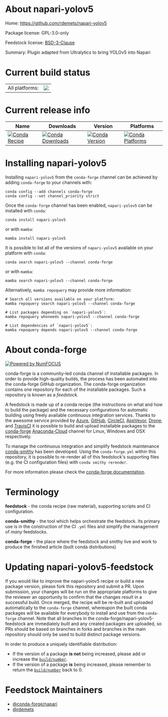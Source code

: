 About napari-yolov5
===================

Home: https://github.com/rdemets/napari-yolov5

Package license: GPL-3.0-only

Feedstock license: [BSD-3-Clause](https://github.com/conda-forge/napari-yolov5-feedstock/blob/main/LICENSE.txt)

Summary: Plugin adapted from Ultralytics to bring YOLOv5 into Napari

Current build status
====================


<table><tr><td>All platforms:</td>
    <td>
      <a href="https://dev.azure.com/conda-forge/feedstock-builds/_build/latest?definitionId=16172&branchName=main">
        <img src="https://dev.azure.com/conda-forge/feedstock-builds/_apis/build/status/napari-yolov5-feedstock?branchName=main">
      </a>
    </td>
  </tr>
</table>

Current release info
====================

| Name | Downloads | Version | Platforms |
| --- | --- | --- | --- |
| [![Conda Recipe](https://img.shields.io/badge/recipe-napari--yolov5-green.svg)](https://anaconda.org/conda-forge/napari-yolov5) | [![Conda Downloads](https://img.shields.io/conda/dn/conda-forge/napari-yolov5.svg)](https://anaconda.org/conda-forge/napari-yolov5) | [![Conda Version](https://img.shields.io/conda/vn/conda-forge/napari-yolov5.svg)](https://anaconda.org/conda-forge/napari-yolov5) | [![Conda Platforms](https://img.shields.io/conda/pn/conda-forge/napari-yolov5.svg)](https://anaconda.org/conda-forge/napari-yolov5) |

Installing napari-yolov5
========================

Installing `napari-yolov5` from the `conda-forge` channel can be achieved by adding `conda-forge` to your channels with:

```
conda config --add channels conda-forge
conda config --set channel_priority strict
```

Once the `conda-forge` channel has been enabled, `napari-yolov5` can be installed with `conda`:

```
conda install napari-yolov5
```

or with `mamba`:

```
mamba install napari-yolov5
```

It is possible to list all of the versions of `napari-yolov5` available on your platform with `conda`:

```
conda search napari-yolov5 --channel conda-forge
```

or with `mamba`:

```
mamba search napari-yolov5 --channel conda-forge
```

Alternatively, `mamba repoquery` may provide more information:

```
# Search all versions available on your platform:
mamba repoquery search napari-yolov5 --channel conda-forge

# List packages depending on `napari-yolov5`:
mamba repoquery whoneeds napari-yolov5 --channel conda-forge

# List dependencies of `napari-yolov5`:
mamba repoquery depends napari-yolov5 --channel conda-forge
```


About conda-forge
=================

[![Powered by
NumFOCUS](https://img.shields.io/badge/powered%20by-NumFOCUS-orange.svg?style=flat&colorA=E1523D&colorB=007D8A)](https://numfocus.org)

conda-forge is a community-led conda channel of installable packages.
In order to provide high-quality builds, the process has been automated into the
conda-forge GitHub organization. The conda-forge organization contains one repository
for each of the installable packages. Such a repository is known as a *feedstock*.

A feedstock is made up of a conda recipe (the instructions on what and how to build
the package) and the necessary configurations for automatic building using freely
available continuous integration services. Thanks to the awesome service provided by
[Azure](https://azure.microsoft.com/en-us/services/devops/), [GitHub](https://github.com/),
[CircleCI](https://circleci.com/), [AppVeyor](https://www.appveyor.com/),
[Drone](https://cloud.drone.io/welcome), and [TravisCI](https://travis-ci.com/)
it is possible to build and upload installable packages to the
[conda-forge](https://anaconda.org/conda-forge) [Anaconda-Cloud](https://anaconda.org/)
channel for Linux, Windows and OSX respectively.

To manage the continuous integration and simplify feedstock maintenance
[conda-smithy](https://github.com/conda-forge/conda-smithy) has been developed.
Using the ``conda-forge.yml`` within this repository, it is possible to re-render all of
this feedstock's supporting files (e.g. the CI configuration files) with ``conda smithy rerender``.

For more information please check the [conda-forge documentation](https://conda-forge.org/docs/).

Terminology
===========

**feedstock** - the conda recipe (raw material), supporting scripts and CI configuration.

**conda-smithy** - the tool which helps orchestrate the feedstock.
                   Its primary use is in the construction of the CI ``.yml`` files
                   and simplify the management of *many* feedstocks.

**conda-forge** - the place where the feedstock and smithy live and work to
                  produce the finished article (built conda distributions)


Updating napari-yolov5-feedstock
================================

If you would like to improve the napari-yolov5 recipe or build a new
package version, please fork this repository and submit a PR. Upon submission,
your changes will be run on the appropriate platforms to give the reviewer an
opportunity to confirm that the changes result in a successful build. Once
merged, the recipe will be re-built and uploaded automatically to the
`conda-forge` channel, whereupon the built conda packages will be available for
everybody to install and use from the `conda-forge` channel.
Note that all branches in the conda-forge/napari-yolov5-feedstock are
immediately built and any created packages are uploaded, so PRs should be based
on branches in forks and branches in the main repository should only be used to
build distinct package versions.

In order to produce a uniquely identifiable distribution:
 * If the version of a package **is not** being increased, please add or increase
   the [``build/number``](https://docs.conda.io/projects/conda-build/en/latest/resources/define-metadata.html#build-number-and-string).
 * If the version of a package **is** being increased, please remember to return
   the [``build/number``](https://docs.conda.io/projects/conda-build/en/latest/resources/define-metadata.html#build-number-and-string)
   back to 0.

Feedstock Maintainers
=====================

* [@conda-forge/napari](https://github.com/conda-forge/napari/)
* [@rdemets](https://github.com/rdemets/)


